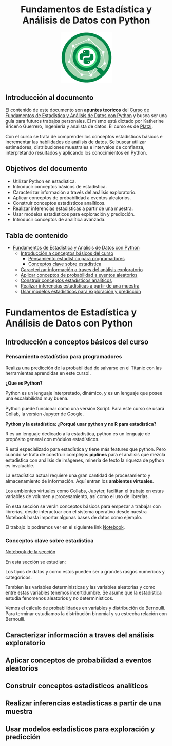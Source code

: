 
<div align="center">
    <h1>Fundamentos de Estadística y Análisis de Datos con Python</h1>
    <img src="readme_img/fundamentos-de-estadistica.png" width="">
</div>

## Introducción al documento

El contenido de este documento son **apuntes teoricos** del [Curso de Fundamentos de Estadística y Análisis de Datos con Python](https://platzi.com/cursos/estadistica-python/) y busca ser una guía para futuros trabajos personales. El mismo está dictado por Katherine Briceño Guerrero, Ingenieria y analista de datos. El curso es de [Platzi](https://platzi.com).

Con el curso se trata de comprender los conceptos estadísticos básicos e incrementar las habilidades de análisis de datos. Se buscar utilizar estimadores, distribuciones muestrales e intervalos de confianza, interpretando resultados y aplicando los conocimientos en Python.

## Objetivos del documento

- Utilizar Python en estadistica.
- Introducir conceptos básicos de estadística.
- Caracterizar información a través del análisis exploratorio.
- Aplicar conceptos de probabilidad a eventos aleatorios.
- Construir conceptos estadísticos analíticos.
- Realizar inferencias estadisticas a partir de una muestra.
- Usar modelos estadísticos para exploración y predicción.
- Introducir conceptos de analítica avanzada.

## Tabla de contenido

- [Fundamentos de Estadística y Análisis de Datos con Python](#fundamentos-de-estadística-y-análisis-de-datos-con-python)
  - [Introducción a conceptos básicos del curso](#introducción-a-conceptos-básicos-del-curso)
    - [Pensamiento estadístico para programadores](#pensamiento-estadístico-para-programadores)
    - [Conceptos clave sobre estadística](#conceptos-clave-sobre-estadística)
  - [Caracterizar información a traves del análisis exploratorio](#caracterizar-información-a-traves-del-análisis-exploratorio)
  - [Aplicar conceptos de probabilidad a eventos aleatorios](#aplicar-conceptos-de-probabilidad-a-eventos-aleatorios)
  - [Construir conceptos estadísticos analíticos](#construir-conceptos-estadísticos-analíticos)
  - [Realizar inferencias estadisticas a partir de una muestra](#realizar-inferencias-estadisticas-a-partir-de-una-muestra)
  - [Usar modelos estadísticos para exploración y predicción](#usar-modelos-estadísticos-para-exploración-y-predicción)

# Fundamentos de Estadística y Análisis de Datos con Python

## Introducción a conceptos básicos del curso

### Pensamiento estadístico para programadores

Realiza una predicción de la probabilidad de salvarse en el Titanic con las herramientas aprendidas en este curso!.

**¿Que es Python?**

Python es un lenguaje interpretado, dinámico, y es un lenguaje que posee una escalabilidad muy buena.

Python puede funcionar como una versión Script. Para este curso se usará Collab, la version Jupyter de Google.

**Python y la estadística: ¿Porqué usar python y no R para estadística?**

R es un lenguaje dedicado a la estadística, python es un lenguaje de propósito general con módulos estadísticos.

R está especializado para estadística y tiene más features que python. Pero cuando se trata de construir complejos **piplines** para el análisis que mezcla estadística con análisis de imágenes, minería de texto la riqueza de python es invaluable.

La estadística actual requiere una gran cantidad de procesamiento y almacenamiento de información. Aquí entran los **ambientes virtuales**.

Los ambientes virtuales como Collabs, Jupyter, facilitan el trabajo en estas variables de volumen y procesamiento, así como el uso de librerías.

En esta sección se verán conceptos básicos para empezar a trabajar con librerias, desde interactuar con el sistema operativo desde nuestra Notebook hasta importar algunas bases de datos como ejemplo.

El trabajo lo podremos ver en el siguiente link [Notebook](https://github.com/francomanca93/fundamentos-de-estadistica-con-python/blob/basico/Conceptos%20b%C3%A1sicos%20del%20curso/1_Conceptos_b%C3%A1sicos.ipynb).

### Conceptos clave sobre estadística

[Notebook de la sección](https://github.com/francomanca93/fundamentos-de-estadistica-con-python/blob/basico/Conceptos%20b%C3%A1sicos%20del%20curso/2_Conceptos_clave_sobre_estad%C3%ADstica.ipynb)

En esta sección se estudian:

Los tipos de datos y como estos pueden ser a grandes rasgos numericos y categoricos.

Tambien las variables deterministicas y las variables aleatorias y como entre estas variables tenemos incertidumbre. Se asume que la estadística estudia fenomenos aleatorios y no deterministicos.

Vemos el cálculo de probabilidades en variables y distribución de Bernoulli. Para terminar estudiamos la distribución binomial y su estrecha relación con Bernoulli.

## Caracterizar información a traves del análisis exploratorio

## Aplicar conceptos de probabilidad a eventos aleatorios

## Construir conceptos estadísticos analíticos

## Realizar inferencias estadisticas a partir de una muestra

## Usar modelos estadísticos para exploración y predicción
